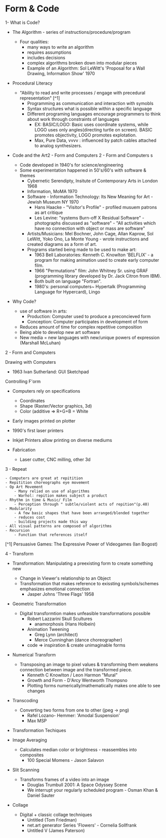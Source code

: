# Form & Code 


1- What is Code?

- The Algorithm - series of instructions/procedure/program
    - Four qualities:
        - many ways to write an algorithm
        - requires assumptions
        - includes decisions
        - complex algorithms broken down into modular pieces
        - Example of an Algorithm: Sol LeWitt's 'Proposal for a Wall Drawing, Information Show' 1970

- Procedural Literacy
    - "Ability to read and write processes / engage with precedural representation" [^1]
        - Programming as communication and interaction with symobls
        - Syntax structures what is possible within a specific language
        - Different programing languages encourage programmers to think about work through constraints of languages
            - EX: BASIC/LOGO: Basic uses coordinate systems, while LOGO uses only angles(directing turtle on screen). BASIC promotes objectivity, LOGO promotes explotation.
            - Max, Pure Data, vvvv : influenced by patch cables attached to analog synthesizers. 

- Code and the Art2 - Form and Computers 2 - Form and Computers   s
    - Code developed in 1940's for science/engineering
    - Some experimentation happened in 50's/60's with software & themes
        - Cybernetic Serendipty, Insitute of Contemporary Arts in London 1968
        - Information, MoMA 1970
        - Software -  Information Technology: Its New Meaning for Art - Jewish Museum NY 1970
            - Hans Haacke - "Visitor's Profile" - profiled musuem patrons as art critique
            - Les Levine: "systems Burn-off X Residual Software" - photographs discussed as "software" - "All activities which have no connection with object or mass are software"
        - Artists/Musicians: Mel Bochner, John Cage, Allan Kaprow, Sol LeWitt, Yoko Ono, La Monte Young - wrote instructions and created diagrams as a form of art.
        - Programs started being made to be used to make art:
            - 1963 Bell Laboratories: Kenneth C. Knowlton 'BELFLIX' - a program for making animation used to create early computer film.
            - 1966 "Permutations" film: John Whitney Sr. using GRAF (programming library developed by Dr. Jack Citron from IBM).
            - Both built on language "Fortran".
            - 1980's: personal computers~ Hypertalk (Programming Language for Hypercard), Lingo

- Why Code?
    - use of software in arts:
        - Production: Computer used to produce a preconcieved form
        - Conception: Computer participates in development of form
    - Reduces amount of time for complex repetitive composition
    - Being able to develop new art software
    - New media = new languages with new/unique powers of expression (Marshall McLuhan)



2 - Form and Computers  

Drawing with Computers
- 1963 Ivan Sutherland: GUI Sketchpad

Controlling F'orm
- Computers rely on specifications
    - Coordinates
    - Shape (Raster/Vector graphics, 3d)
    - Color (additive => R+G+B = White

- Early images printed on plotter
- 1990's first laser printers
- Inkjet Printers allow printing on diverse mediums
- Fabrication
    - Laser cutter, CNC milling, other 3d 

3 - Repeat
    
    - Computers are great at repitition
    - Repitition choreographs eye movement
    - Op Art Movement
        - Many relied on use of algorithms
        - Warhol: repition makes subject a product
    - Rhythm in time & Music/ Film
        - Perception through " subtle/violent acts of repition"(p.40)
    - Modularity
        - A few basic shapes that have been arranged/blended together
        - reduces cost
        - building projects made this way
    - All visual patterns are composed of algorithms
    - Recursion
        - Function that references itself


[^1] Persuasive Games: The Expressive Power of Videogames (Ian Bogost)

4 - Transform

- Transformation: Manipulating a preexisting form to create something new
    - Change in Viewer's relationship to an Object
    - Transformation that makes reference to exissting symbols/schemes emphasizes emotional connection
        - Jasper Johns 'Three Flags' 1958

- Geometric Transformation
    - Digital transformtion makes unfeasible transformations possible
        - Robert Lazzarini Skull Scultures
            - anamorphosis (Hans Holbein)
        - Animation Tweening
            - Greg Lynn (architect)
            - Merce Cunninghan (dance choreographer) 
        - code => inspiration & create unimaginable forms

- Numerical Transform
    - Transposing an image to pixel values & transforming them weakens connection between image and the transformed piece.
        - Kenneth C Knowlton / Leon Harmon "Mural"
        - Growth and Form - D'Arcy Wentworth Thompsno
        - Plotting forms numerically/mathematically makes one able to see changes

- Transcoding
    - Converting two forms from one to other (jpeg -> png)
        - Rafel Lozano- Hemmer: 'Amodal Suspension'
        - Max MSP

- Transformation Techiques
- Image Averaging
    - Calculates median color or brightness - reassembles into composites
        - 100 Special Momens - Jason Salavon
- Slit Scanning
    - Transforms frames of a video into an image
        - Douglas Trumbull 2001: A Space Odyssey Scene
        - We interrupt your regularly scheduled program - Osman Khan & Daniel Sauter
- Collage
    - Digital + classic collage techniques
        - Untitled (Tom Friedman)
        - net.art generator Series 'Flowers' - Cornelia Sollfrank
        - Untitled V (James Paterson)
